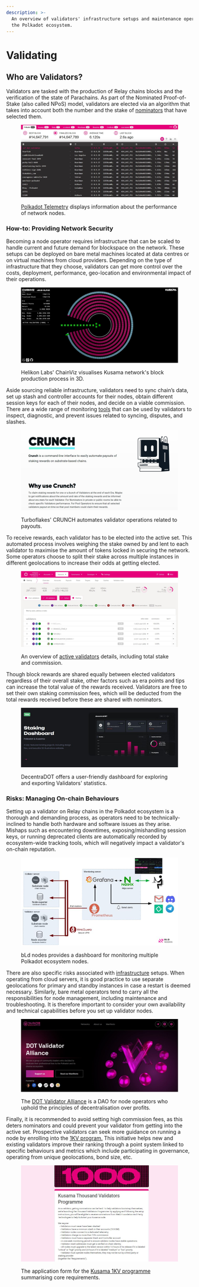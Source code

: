 ```yaml
---
description: >-
  An overview of validators' infrastructure setups and maintenance operations in
  the Polkadot ecosystem.
---
```


# Validating

## Who are Validators?

Validators are tasked with the production of Relay chains blocks and the verification of the state of Parachains. As part of the Nominated Proof-of-Stake (also called NPoS) model, validators are elected via an algorithm that takes into account both the number and the stake of [nominators](nominating.md) that have selected them.

<figure><img src="../../../.gitbook/assets/O_STelemetry.JPG" alt="A view of the Telemetry dashboard of Polkadot showing the performance of online nodes with their geolocation, network ID, and number of peers."><figcaption><p><a href="https://telemetry.polkadot.io/">Polkadot Telemetry</a> displays information about the performance of network nodes. </p></figcaption></figure>



### How-to: Providing Network Security&#x20;

Becoming a node operator requires infrastructure that can be scaled to handle current and future demand for blockspace on the network. These setups can be deployed on bare metal machines located at data centres or on virtual machines from cloud providers. Depending on the type of infrastructure that they choose, validators can get more control over the costs, deployment, performance, geo-location and environmental impact of their operations.

<figure><img src="../../../.gitbook/assets/O_SChainVizKusamaHelikon.JPG" alt="A 3D visualisation of Kusama network&#x27;s block production process, network status, and validator statistics from Helikon Labs&#x27; ChainViz Alpha app."><figcaption><p>Helikon Labs' ChainViz visualises Kusama network's block production process in 3D.</p></figcaption></figure>

Aside sourcing reliable infrastructure, validators need to sync chain’s data, set up stash and controller accounts for their nodes, obtain different session keys for each of their nodes, and decide on a viable commission. There are a wide range of monitoring [tools](../../../useful-tools/staking-tools.md) that can be used by validators to inspect, diagnostic, and prevent issues related to syncing, disputes, and slashes.

<figure><img src="../../../.gitbook/assets/O_SCrunchValidators.JPG" alt="A presentation of Turboflakes&#x27; CRUNCH tool that Polkadot ecosystem validators can use to automate payouts."><figcaption><p>Turboflakes' CRUNCH automates validator operations related to payouts.</p></figcaption></figure>

To receive rewards, each validator has to be elected into the active set. This automated process involves weighing the stake owned by and lent to each validator to maximise the amount of tokens locked in securing the network. Some operators choose to split their stake across multiple instances in different geolocations to increase their odds at getting elected.&#x20;

<figure><img src="../../../.gitbook/assets/O_SValidatorsStats.JPG" alt="A screenshot of Polkadot-JS Apps showing active validators for Polkadot network along with their total staked DOT and their commission fee."><figcaption><p>An overview of <a href="https://polkadot.js.org/apps/?rpc=wss%3A%2F%2Frpc.ibp.network%2Fpolkadot#/staking">active validators</a> details, including total stake and commission.</p></figcaption></figure>

Though block rewards are shared equally between elected validators regardless of their overall stake, other factors such as era points and tips can increase the total value of the rewards received. Validators are free to set their own staking commission fees, which will be deducted from the total rewards received before these are shared with nominators.

<figure><img src="../../../.gitbook/assets/O_SDecentraDOT.JPG" alt="A view of the Validator staking dashboard from DecentraDOT. "><figcaption><p>DecentraDOT offers a user-friendly dashboard for exploring and exporting Validators' statistics.</p></figcaption></figure>



### Risks: Managing On-chain Behaviours

Setting up a validator on Relay chains in the Polkadot ecosystem is a thorough and demanding process, as operators need to be technically-inclined to handle both hardware and software issues as they arise. Mishaps such as encountering downtimes, exposing/mishandling session keys, or running deprecated clients are automatically recorded by ecosystem-wide tracking tools, which will negatively impact a validator's on-chain reputation.&#x20;

<figure><img src="../../../.gitbook/assets/O_SGrafanaDashboardbLD.JPG" alt="The architecture of bLD full monitoring dashboard for Polkadot Relay chain and Parachain nodes using Grafana, Prometheus, and a node exporter."><figcaption><p>bLd nodes provides a dashboard for monitoring multiple Polkadot ecosystem nodes.</p></figcaption></figure>

There are also specific risks associated with [infrastructure](../../5.regulations/networks/infrastructure.md) setups. When operating from cloud servers, it is good practice to use separate geolocations for primary and standby instances in case a restart is deemed necessary. Similarly, bare metal operators tend to carry all the responsibilities for node management, including maintenance and troubleshooting. It is therefore important to consider your own availability and technical capabilities before you set up validator nodes.

<figure><img src="../../../.gitbook/assets/O_SValAllianceDAO.JPG" alt="The landing page of DOT Validator Alliance that indicates their focus on decentralised network services over profits."><figcaption><p>The <a href="https://dotvalidators.org/">DOT Validator Alliance</a> is a DAO for node operators who uphold the principles of decentralisation over profits.</p></figcaption></figure>

Finally, it is recommended to avoid setting high commission fees, as this deters nominators and could prevent your validator from getting into the active set. Prospective validators can seek more guidance on running a node by enrolling into the [1KV program.](https://polkadot.network/blog/supporting-decentralization-join-the-polkadot-thousand-validators-programme) This initiative helps new and existing validators improve their ranking through a point system linked to specific behaviours and metrics which include participating in governance, operating from unique geolocations, bond size, etc.&#x20;

<figure><img src="../../../.gitbook/assets/O_S1KVApplication.JPG" alt="A screenshot of the Kusama 1KV programme showing core requirements which include a stash of 10 KSM, connection to telemetry services, and an on-chain identity."><figcaption><p>The application form for the <a href="https://polkadot.network/blog/join-kusamas-thousand-validators-programme">Kusama 1KV programme</a> summarising core requirements.</p></figcaption></figure>


